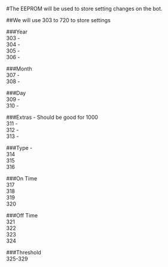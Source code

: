 #The EEPROM will be used to store setting changes on the bot.

##We will use 303 to 720 to store settings

###Year
<br>303 - 
<br>304 - 
<br>305 - 
<br>306 -

###Month
<br>307 - 
<br>308 -

###Day
<br>309 - 
<br>310 -

###Extras - Should be good for 1000
<br>311 - 
<br>312 - 
<br>313 - 

###Type - 
<br>314
<br>315
<br>316

###On Time
<br>317
<br>318
<br>319
<br>320

###Off Time
<br>321
<br>322
<br>323
<br>324

###Threshold
<br>325-329





